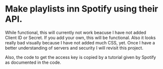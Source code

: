
# Make playlists inn Spotify using their API.
While functional, this will currently not work beacuse I have not added Client ID or Secret.
If you add your own, this will be functional.
Also it looks really bad visually because I have not added much CSS, yet.
Once I have a better understanding of servers and security I will revisit this project.

Also, the code to get the access key is copied by a tutorial given by Spotify as documented in the code. 

